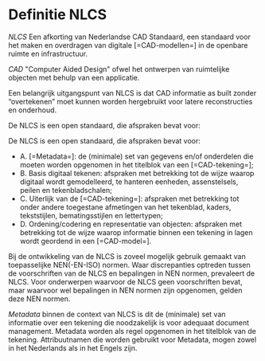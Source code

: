 # Definitie NLCS

<p><dfn>NLCS</dfn> Een afkorting van Nederlandse CAD Standaard, een standaard voor het maken en overdragen van digitale [=CAD-modellen=] in de openbare ruimte en infrastructuur.</p>

<p><dfn>CAD</dfn> "Computer Aided Design" ofwel het ontwerpen van ruimtelijke objecten met behulp van een applicatie.</p>


Een belangrijk uitgangspunt van NLCS is dat CAD informatie as built zonder “overtekenen” moet kunnen worden hergebruikt voor latere reconstructies en onderhoud.

De NLCS is een open standaard, die afspraken bevat voor:

De NLCS is een open standaard, die afspraken bevat voor:
* A. [=Metadata=]: de (minimale) set van gegevens en/of onderdelen die moeten worden opgenomen in het titelblok van een [=CAD-tekening=];
* B. Basis digitaal tekenen: afspraken met betrekking tot de wijze waarop digitaal wordt gemodelleerd, te hanteren eenheden, assenstelsels, peilen en tekenbladschalen;
* C. Uiterlijk van de [=CAD-tekening=]: afspraken met betrekking tot onder andere toegestane afmetingen van het tekenblad, kaders, tekststijlen, bematingsstijlen en lettertypen;
* D. Ordening/codering en representatie van objecten: afspraken met betrekking tot de wijze waarop informatie binnen een tekening in lagen wordt geordend in een [=CAD-model=].

Bij de ontwikkeling van de NLCS is zoveel mogelijk gebruik gemaakt van toepasselijke NEN(-EN-ISO) normen. Waar discrepanties optreden tussen de voorschriften van de NLCS en bepalingen in NEN normen, prevaleert de NLCS. Voor onderwerpen waarvoor de NLCS geen voorschriften bevat, maar waarvoor wel bepalingen in NEN normen zijn opgenomen, gelden deze NEN normen.

<p><dfn>Metadata</dfn> binnen de context van NLCS is dit de (minimale) set van informatie over een tekening die noodzakelijk is voor adequaat document management.
Metadata worden als regel opgenomen in het titelblok van de tekening. Attribuutnamen die worden gebruikt voor Metadata, mogen zowel in het Nederlands als in het Engels zijn.</p>


